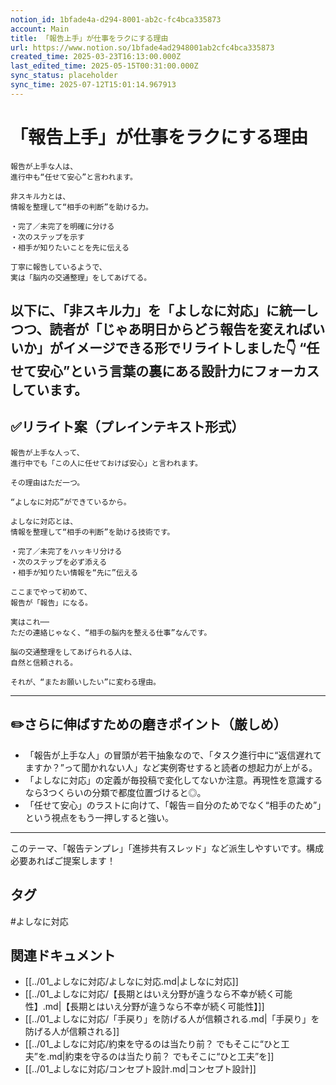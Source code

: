 ```yaml
---
notion_id: 1bfade4a-d294-8001-ab2c-fc4bca335873
account: Main
title: 「報告上手」が仕事をラクにする理由
url: https://www.notion.so/1bfade4ad2948001ab2cfc4bca335873
created_time: 2025-03-23T16:13:00.000Z
last_edited_time: 2025-05-15T00:31:00.000Z
sync_status: placeholder
sync_time: 2025-07-12T15:01:14.967913
---
```

# 「報告上手」が仕事をラクにする理由

```plain text
報告が上手な人は、
進行中も“任せて安心”と言われます。

非スキル力とは、
情報を整理して“相手の判断”を助ける力。

・完了／未完了を明確に分ける
・次のステップを示す
・相手が知りたいことを先に伝える

丁寧に報告しているようで、
実は「脳内の交通整理」をしてあげてる。
```
以下に、「非スキル力」を「よしなに対応」に統一しつつ、読者が「じゃあ明日からどう報告を変えればいいか」がイメージできる形でリライトしました👇
“任せて安心”という言葉の裏にある設計力にフォーカスしています。
---
## ✅リライト案（プレインテキスト形式）
```plain text
報告が上手な人って、
進行中でも「この人に任せておけば安心」と言われます。

その理由はただ一つ。

“よしなに対応”ができているから。

よしなに対応とは、
情報を整理して“相手の判断”を助ける技術です。

・完了／未完了をハッキリ分ける
・次のステップを必ず添える
・相手が知りたい情報を“先に”伝える

ここまでやって初めて、
報告が「報告」になる。

実はこれ──
ただの連絡じゃなく、“相手の脳内を整える仕事”なんです。

脳の交通整理をしてあげられる人は、
自然と信頼される。

それが、“またお願いしたい”に変わる理由。

```
---
## ✏️さらに伸ばすための磨きポイント（厳しめ）
- 「報告が上手な人」の冒頭が若干抽象なので、「タスク進行中に“返信遅れてますか？”って聞かれない人」など実例寄せすると読者の想起力が上がる。
- 「よしなに対応」の定義が毎投稿で変化してないか注意。再現性を意識するなら3つくらいの分類で都度位置づけると◎。
- 「任せて安心」のラストに向けて、「報告＝自分のためでなく“相手のため”」という視点をもう一押しすると強い。
---
このテーマ、「報告テンプレ」「進捗共有スレッド」など派生しやすいです。構成必要あればご提案します！

## タグ

#よしなに対応 

## 関連ドキュメント

- [[../01_よしなに対応/よしなに対応.md|よしなに対応]]
- [[../01_よしなに対応/【長期とはいえ分野が違うなら不幸が続く可能性】.md|【長期とはいえ分野が違うなら不幸が続く可能性】]]
- [[../01_よしなに対応/「手戻り」を防げる人が信頼される.md|「手戻り」を防げる人が信頼される]]
- [[../01_よしなに対応/約束を守るのは当たり前？ でもそこに“ひと工夫”を.md|約束を守るのは当たり前？ でもそこに“ひと工夫”を]]
- [[../01_よしなに対応/コンセプト設計.md|コンセプト設計]]
